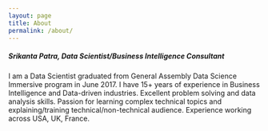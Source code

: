 ```yaml
---
layout: page
title: About
permalink: /about/
---
```



##### Srikanta Patra, Data Scientist/Business Intelligence Consultant
I am a Data Scientist graduated from General Assembly Data Science Immersive program in June 2017. I have 15+ years of experience in Business Intelligence and Data-driven industries. Excellent problem solving and data analysis skills. Passion
for learning complex technical topics and explaining/training technical/non-technical audience. Experience working across USA, UK, France.
